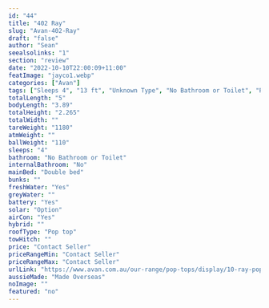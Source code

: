 ```yaml
---
id: "44"
title: "402 Ray"
slug: "Avan-402-Ray"
draft: "false"
author: "Sean"
seealsolinks: "1"
section: "review"
date: "2022-10-10T22:00:09+11:00"
featImage: "jayco1.webp"
categories: ["Avan"]
tags: ["Sleeps 4", "13 ft", "Unknown Type", "No Bathroom or Toilet", "Pop top", "Price Unknown"]
totalLength: "5"
bodyLength: "3.89"
totalHeight: "2.265"
totalWidth: ""
tareWeight: "1180"
atmWeight: ""
ballWeight: "110"
sleeps: "4"
bathroom: "No Bathroom or Toilet"
internalBathroom: "No"
mainBed: "Double bed"
bunks: ""
freshWater: "Yes"
greyWater: ""
battery: "Yes"
solar: "Option"
airCon: "Yes"
hybrid: ""
roofType: "Pop top"
towHitch: ""
price: "Contact Seller"
priceRangeMin: "Contact Seller"
priceRangeMax: "Contact Seller"
urlLink: "https://www.avan.com.au/our-range/pop-tops/display/10-ray-pop-top"
aussieMade: "Made Overseas"
noImage: ""
featured: "no"
---
```


